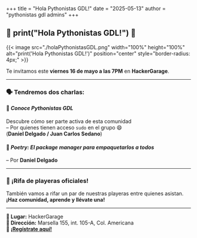 +++
title = "Hola Pythonistas GDL!"
date = "2025-05-13"
author = "pythonistas gdl admins"
+++

## 🐍 print("Hola Pythonistas GDL!") 🎉

{{< image src="./holaPythonistasGDL.png" width="100%" height="100%" alt="print('Hola Pythonistas GDL!')" position="center" style="border-radius: 4px;" >}}

Te invitamos este **viernes 16 de mayo a las 7PM** en **HackerGarage**.

---

### 🗣️ Tendremos dos charlas:

#### 🔸 *Conoce Pythonistas GDL*  
Descubre cómo ser parte activa de esta comunidad  
– Por quienes tienen acceso `sudo` en el grupo 😄  
(**Daniel Delgado / Juan Carlos Sedano**)

#### 🔸 *Poetry: El package manager para empaquetarlos a todos*  
– Por **Daniel Delgado**

---

### 👕 ¡Rifa de playeras oficiales!  
También vamos a rifar un par de nuestras playeras entre quienes asistan.  
**¡Haz comunidad, aprende y llévate una!**

---
**📍 Lugar:** HackerGarage  
**📌 Dirección:** Marsella 155, int. 105-A, Col. Americana  
**🔗 [¡Regístrate aquí!](https://eventos.pythonistas-gdl.org/signup/1)**



